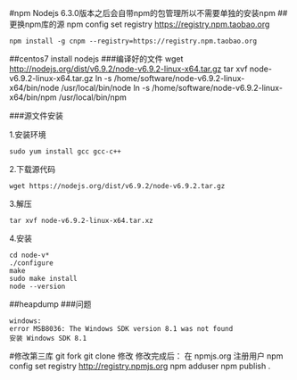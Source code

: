 #npm
Nodejs 6.3.0版本之后会自带npm的包管理所以不需要单独的安装npm
##更换npm库的源
	npm config set registry https://registry.npm.taobao.org

	npm install -g cnpm --registry=https://registry.npm.taobao.org

##centos7 install nodejs
###编译好的文件
	wget http://nodejs.org/dist/v6.9.2/node-v6.9.2-linux-x64.tar.gz
	tar xvf node-v6.9.2-linux-x64.tar.gz
	ln -s /home/software/node-v6.9.2-linux-x64/bin/node /usr/local/bin/node
	ln -s /home/software/node-v6.9.2-linux-x64/bin/npm /usr/local/bin/npm

###源文件安装 

1.安装环境

	sudo yum install gcc gcc-c++

2.下载源代码

	wget https://nodejs.org/dist/v6.9.2/node-v6.9.2.tar.gz

3.解压

	tar xvf node-v6.9.2-linux-x64.tar.xz

4.安装

	cd node-v*
	./configure
	make
	sudo make install
	node --version

##heapdump
###问题

	windows:
	error MSB8036: The Windows SDK version 8.1 was not found
	安装 Windows SDK 8.1

#修改第三库
git fork
git clone 
修改
修改完成后：
在 npmjs.org 注册用户
npm config set registry http://registry.npmjs.org
npm adduser
npm publish .

